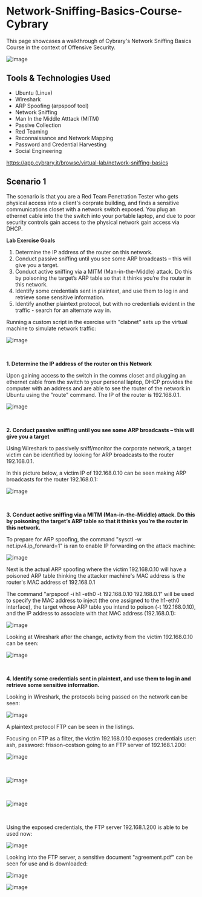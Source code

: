 # Network-Sniffing-Basics-Course-Cybrary

This page showcases a walkthrough of Cybrary's Network Sniffing Basics Course in the context of Offensive Security.

![image](https://github.com/gervguerrero/Network-Sniffing-Basics-Course-Cybrary/assets/140366635/bbedaed2-2100-4992-9cc7-2599900e8928)

## Tools & Technologies Used 

- Ubuntu (Linux)
- Wireshark
- ARP Spoofing (arpspoof tool)
- Network Sniffing
- Man In the Middle Atttack (MITM)
- Passive Collection 
- Red Teaming
- Reconnaissance and Network Mapping
- Password and Credential Harvesting
- Social Engineering
  
https://app.cybrary.it/browse/virtual-lab/network-sniffing-basics

## Scenario 1

The scenario is that you are a Red Team Penetration Tester who gets physical access into a client's corprate building, and finds a sensitive communications closet with a network switch exposed. 
You plug an ethernet cable into the the switch into your portable laptop, and due to poor security controls gain access to the physical network gain access via DHCP. 

**Lab Exercise Goals**

1. Determine the IP address of the router on this network.
2. Conduct passive sniffing until you see some ARP broadcasts – this will give you a target.
3. Conduct active sniffing via a MITM (Man-in-the-Middle) attack. Do this by poisoning the target’s ARP table so that it thinks you’re the router in this network.
4. Identify some credentials sent in plaintext, and use them to log in and retrieve some sensitive information. 
5. Identify another plaintext protocol, but with no credentials evident in the traffic - search for an alternate way in.

Running a custom script in the exercise with "clabnet" sets up the virtual machine to simulate network traffic:

![image](https://github.com/gervguerrero/Network-Sniffing-Basics-Course-Cybrary/assets/140366635/5b6667e8-7d04-4d64-8ec1-2bd01b01b829)

</br>

**1. Determine the IP address of the router on this Network**

Upon gaining access to the switch in the comms closet and plugging an ethernet cable from the switch to your personal laptop, DHCP provides the computer with an address and are able to see the router of the network in Ubuntu using the "route" command. The IP of the router is 192.168.0.1.

![image](https://github.com/gervguerrero/Network-Sniffing-Basics-Course-Cybrary/assets/140366635/b15f6b57-97c4-4efd-aff2-5a85d3621fab)

</br>

**2. Conduct passive sniffing until you see some ARP broadcasts – this will give you a target**

Using Wireshark to passively sniff/monitor the corporate network, a target victim can be identified by looking for ARP broadcasts to the router 192.168.0.1.

In this picture below, a victim IP of 192.168.0.10 can be seen making ARP broadcasts for the router 192.168.0.1:

![image](https://github.com/gervguerrero/Network-Sniffing-Basics-Course-Cybrary/assets/140366635/8528bb52-1116-438c-9f0f-3ffe80cff3d6)

</br>

**3. Conduct active sniffing via a MITM (Man-in-the-Middle) attack. Do this by poisoning the target’s ARP table so that it thinks you’re the router in this network.**

To prepare for ARP spoofing, the command "sysctl -w net.ipv4.ip_forward=1" is ran to enable IP forwarding on the attack machine:

![image](https://github.com/gervguerrero/Network-Sniffing-Basics-Course-Cybrary/assets/140366635/a0a8cbc4-7135-4d66-94ca-eac77505ebee)

Next is the actual ARP spoofing where the victim 192.168.0.10 will have a poisoned ARP table thinking the attacker machine's MAC address is the router's MAC address of 192.168.0.1

The command "arpspoof -i h1 -eth0 -t 192.168.0.10 192.168.0.1" will be used to specify the MAC address to inject (the one assigned to the h1-eth0 interface), the target whose ARP table you intend to poison (-t 192.168.0.10), and the IP address to associate with that MAC address (192.168.0.1):

![image](https://github.com/gervguerrero/Network-Sniffing-Basics-Course-Cybrary/assets/140366635/ae6d6354-cde6-42e5-824d-de24b5378a0e)

Looking at Wireshark after the change, activity from the victim 192.168.0.10 can be seen:

![image](https://github.com/gervguerrero/Network-Sniffing-Basics-Course-Cybrary/assets/140366635/9e76134a-7544-401f-a198-453e961787d1)


</br>

**4. Identify some credentials sent in plaintext, and use them to log in and retrieve some sensitive information.**

Looking in Wireshark, the protocols being passed on the network can be seen:

![image](https://github.com/gervguerrero/Network-Sniffing-Basics-Course-Cybrary/assets/140366635/f32331f6-1ac9-438f-ad1b-f0dff76dc4c2)

A plaintext protocol FTP can be seen in the listings. 

Focusing on FTP as a filter, the victim 192.168.0.10 exposes credentials user: ash, password: frisson-costson going to an FTP server of 192.168.1.200:

![image](https://github.com/gervguerrero/Network-Sniffing-Basics-Course-Cybrary/assets/140366635/3e1def99-92fd-4a21-8362-ce364d63fd1b)

</br>

![image](https://github.com/gervguerrero/Network-Sniffing-Basics-Course-Cybrary/assets/140366635/6734d484-75e2-44e5-9642-e10911a4c9ed)

</br>

![image](https://github.com/gervguerrero/Network-Sniffing-Basics-Course-Cybrary/assets/140366635/b2cbb04e-1804-4191-b04f-8db25412af7f)

</br>

Using the exposed credentials, the FTP server 192.168.1.200 is able to be used now:

![image](https://github.com/gervguerrero/Network-Sniffing-Basics-Course-Cybrary/assets/140366635/6a390f39-dfec-4836-8175-4c8ed9043b35)

Looking into the FTP server, a sensitive document "agreement.pdf" can be seen for use and is downloaded:

![image](https://github.com/gervguerrero/Network-Sniffing-Basics-Course-Cybrary/assets/140366635/e95e2f2d-2f9a-4cc1-8010-3cabac3b8546)

![image](https://github.com/gervguerrero/Network-Sniffing-Basics-Course-Cybrary/assets/140366635/d7b2f2a1-5d2c-4473-8ec0-9c40b2499859)

